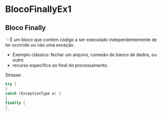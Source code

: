 # BlocoFinallyEx1
## Bloco Finally

`- É um bloco que contém código a ser executado independentemente de ter
ocorrido ou não uma exceção.
- Exemplo clássico: fechar um arquivo, conexão de banco de dados, ou outro
- recurso específico ao final do processamento.

Sintaxe:

```java
try {
}
catch (ExceptionType e) {
}
finally {
}
``
